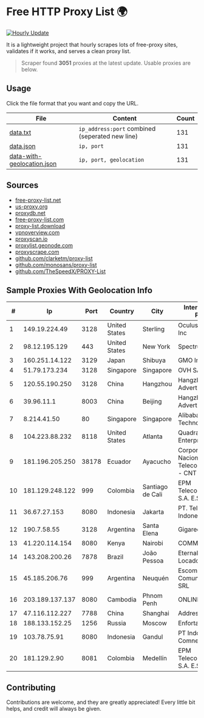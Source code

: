 
# Free HTTP Proxy List 🌍

[![Hourly Update](https://github.com/mertguvencli/http-proxy-list/actions/workflows/main.yml/badge.svg?branch=main)](https://github.com/mertguvencli/http-proxy-list/actions/workflows/main.yml)

It is a lightweight project that hourly scrapes lots of free-proxy sites, validates if it works, and serves a clean proxy list.

> Scraper found **3051** proxies at the latest update. Usable proxies are below.

## Usage

Click the file format that you want and copy the URL.


|File|Content|Count|
|----|-------|-----|
|[data.txt](https://raw.githubusercontent.com/mertguvencli/http-proxy-list/main/proxy-list/data.txt)|`ip_address:port` combined (seperated new line)|131|
|[data.json](https://raw.githubusercontent.com/mertguvencli/http-proxy-list/main/proxy-list/data.json)|`ip, port`|131|
|[data-with-geolocation.json](https://raw.githubusercontent.com/mertguvencli/http-proxy-list/main/proxy-list/data-with-geolocation.json)|`ip, port, geolocation`|131|

## Sources

* [free-proxy-list.net](https://free-proxy-list.net)
* [us-proxy.org](https://www.us-proxy.org)
* [proxydb.net](http://proxydb.net)
* [free-proxy-list.com](https://free-proxy-list.com/?page=&port=&type%5B%5D=http&type%5B%5D=https&up_time=0&search=Search)
* [proxy-list.download](https://www.proxy-list.download/HTTP)
* [vpnoverview.com](https://vpnoverview.com/privacy/anonymous-browsing/free-proxy-servers)
* [proxyscan.io](https://www.proxyscan.io)
* [proxylist.geonode.com](https://proxylist.geonode.com/api/proxy-list?limit=300&page=1&sort_by=lastChecked&sort_type=desc&protocols=http,https)
* [proxyscrape.com](https://api.proxyscrape.com/v2/?request=displayproxies&protocol=http&timeout=10000&country=all&ssl=all&anonymity=all)
* [github.com/clarketm/proxy-list](https://raw.githubusercontent.com/clarketm/proxy-list/master/proxy-list-raw.txt)
* [github.com/monosans/proxy-list](https://raw.githubusercontent.com/monosans/proxy-list/main/proxies/http.txt)
* [github.com/TheSpeedX/PROXY-List](https://raw.githubusercontent.com/TheSpeedX/PROXY-List/master/http.txt)


## Sample Proxies With Geolocation Info

|#|Ip|Port|Country|City|Internet Service Provider|
|-|--|----|-------|----|-------------------------|
|1|149.19.224.49|3128|United States|Sterling|Oculus Networks Inc|
|2|98.12.195.129|443|United States|New York|Spectrum|
|3|160.251.14.122|3129|Japan|Shibuya|GMO Internet, Inc|
|4|51.79.173.234|3128|Singapore|Singapore|OVH SAS|
|5|120.55.190.250|3128|China|Hangzhou|Hangzhou Alibaba Advertising Co|
|6|39.96.11.1|8003|China|Beijing|Hangzhou Alibaba Advertising Co|
|7|8.214.41.50|80|Singapore|Singapore|Alibaba (US) Technology Co., Ltd.|
|8|104.223.88.232|8118|United States|Atlanta|QuadraNet Enterprises LLC|
|9|181.196.205.250|38178|Ecuador|Ayacucho|Corporacion Nacional De Telecomunicaciones - CNT EP|
|10|181.129.248.122|999|Colombia|Santiago de Cali|EPM Telecomunicaciones S.A. E.S.P.|
|11|36.67.27.153|8080|Indonesia|Jakarta|PT. Telekomunikasi Indonesia|
|12|190.7.58.55|3128|Argentina|Santa Elena|Gigared S.A.|
|13|41.220.114.154|8080|Kenya|Nairobi|COMMSOL|
|14|143.208.200.26|7878|Brazil|João Pessoa|Eternal VÔdeo Locadora Ltda|
|15|45.185.206.76|999|Argentina|Neuquén|Escom Comunicaciones SRL|
|16|203.189.137.137|8080|Cambodia|Phnom Penh|ONLINE|
|17|47.116.112.227|7788|China|Shanghai|Addresses CNNIC|
|18|188.133.152.25|1256|Russia|Moscow|Enforta-MSK|
|19|103.78.75.91|8080|Indonesia|Gandul|PT Indonesia Comnets Plus|
|20|181.129.2.90|8081|Colombia|Medellín|EPM Telecomunicaciones S.A. E.S.P.|



## Contributing

Contributions are welcome, and they are greatly appreciated! Every
little bit helps, and credit will always be given.

